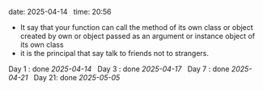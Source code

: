date: 2025-04-14  
time: 20:56  

- It say that your function can call the method of its own class or object created by own or object passed as an argument or instance object of its own class
- it is the principal that say talk to friends not to strangers.

Day 1 : done *2025-04-14*  
Day 3 : done *2025-04-17*  
Day 7 : done *2025-04-21*  
Day 21: done *2025-05-05*